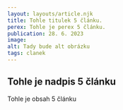 ```yaml
---
layout: layouts/article.njk
title: Tohle titulek 5 článku.
perex: Tohle je perex 5 článku.
publication: 28. 6. 2023
image: 
alt: Tady bude alt obrázku
tags: clanek
---
```


## Tohle je nadpis 5 článku

Tohle je obsah 5 článku